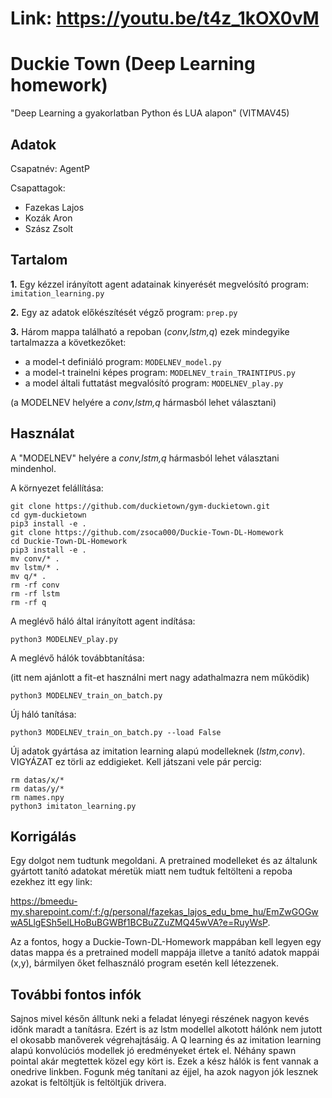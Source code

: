 # Link: https://youtu.be/t4z_1kOX0vM

# Duckie Town (Deep Learning homework)

"Deep Learning a gyakorlatban Python és LUA alapon" (VITMAV45)

## Adatok

Csapatnév: AgentP

Csapattagok: 
- Fazekas Lajos
- Kozák Aron
- Szász Zsolt

## Tartalom

**1.** Egy kézzel irányított agent adatainak kinyerését megvelósító program: ```imitation_learning.py``` 

**2.** Egy az adatok előkészítését végző program: ```prep.py```

**3.** Három mappa található a repoban (_conv,lstm,q_) ezek mindegyike tartalmazza a következőket:

- a model-t definiáló program:   ```MODELNEV_model.py```
- a model-t trainelni képes program:   ```MODELNEV_train_TRAINTIPUS.py```
- a model általi futtatást megvalósító program:   ```MODELNEV_play.py```

(a MODELNEV helyére a _conv,lstm,q_ hármasból lehet választani)

## Használat

A "MODELNEV" helyére a _conv,lstm,q_ hármasból lehet választani mindenhol.

A környezet felállítása:
```
git clone https://github.com/duckietown/gym-duckietown.git
cd gym-duckietown
pip3 install -e .
git clone https://github.com/zsoca000/Duckie-Town-DL-Homework
cd Duckie-Town-DL-Homework
pip3 install -e .
mv conv/* .
mv lstm/* .
mv q/* .
rm -rf conv
rm -rf lstm
rm -rf q
```

A meglévő háló által irányított agent indítása:
```
python3 MODELNEV_play.py
```


A meglévő hálók továbbtanítása:

(itt nem ajánlott a fit-et használni mert nagy adathalmazra nem működik)
```
python3 MODELNEV_train_on_batch.py
```



Új háló tanítása:
```
python3 MODELNEV_train_on_batch.py --load False
```

Új adatok gyártása az imitation learning alapú modelleknek (_lstm,conv_).
VIGYÁZAT ez törli az eddigieket. Kell játszani vele pár percig:
```
rm datas/x/*
rm datas/y/*
rm names.npy
python3 imitaton_learning.py
```


## Korrigálás

Egy dolgot nem tudtunk megoldani. A pretrained modelleket és az általunk gyártott tanító adatokat méretük miatt nem tudtuk feltölteni a repoba ezekhez itt egy link:

https://bmeedu-my.sharepoint.com/:f:/g/personal/fazekas_lajos_edu_bme_hu/EmZwGOGwwA5LlgESh5elLHoBuBGWBf1BCBuZZuZMQ45wVA?e=RuyWsP. 

Az a fontos, hogy a Duckie-Town-DL-Homework mappában kell legyen egy datas mappa és a pretrained modell mappája illetve a tanító adatok mappái (x,y), bármilyen őket felhasználó program esetén kell létezzenek.


## További fontos infók

Sajnos mivel későn álltunk neki a feladat lényegi részének nagyon kevés időnk maradt a tanításra. Ezért is az lstm modellel alkotott hálónk nem jutott el okosabb manőverek végrehajtásáig. A Q learning és az imitation learning alapú konvolúciós modellek jó eredményeket értek el. Néhány spawn pointal akár megtettek közel egy kört is. Ezek a kész hálók is fent vannak a onedrive linkben. Fogunk még tanítani az éjjel, ha azok nagyon jók lesznek azokat is feltöltjük is feltöltjük drivera.
